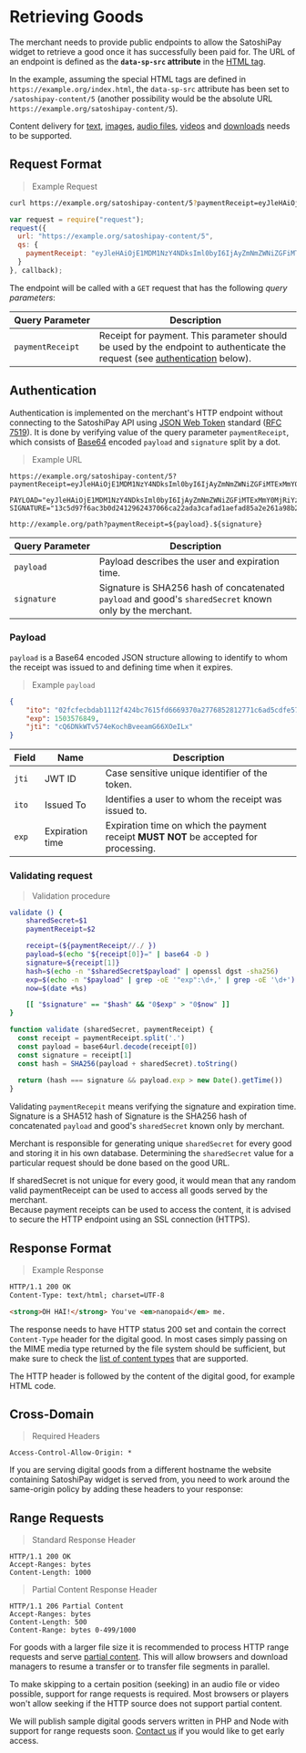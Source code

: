 # Retrieving Goods

The merchant needs to provide public endpoints to allow the SatoshiPay widget to retrieve a good once it has successfully been paid for. The URL of an endpoint is defined as the **`data-sp-src` attribute** in the [HTML tag](#html-tags).

In the example, assuming the special HTML tags are defined in `https://example.org/index.html`, the `data-sp-src` attribute has been set to `/satoshipay-content/5` (another possibility would be the absolute URL `https://example.org/satoshipay-content/5`).

Content delivery for [text](#text), [images](#image), [audio files](#audio), [videos](#video) and [downloads](#download) needs to be supported.

## Request Format

> Example Request

```bash
curl https://example.org/satoshipay-content/5?paymentReceipt=eyJleHAiOjE1MDM1NzY4NDksIml0byI6IjAyZmNmZWNiZGFiMTExMmY0MjRiYzc2MTVmZDY2NjkzNzBhMjc3Njg1MjgxMjc3MWM2YWQ1Y2RmZTU3MTgzNDNkNSIsImp0aSI6ImNRNkROa1dUdjU3NGVLb2NoQnZlZWFtRzY2WE9lSUx4In0.13c5d97f6ac3b0d2412962437066ca22ada3cafad1aefad85a2e261a98b2ee14e0ca8f3c7772c78fd8fed9cfb0b51b4b4c154c078a1a0b36a5c19185c84b6281
```

```javascript
var request = require("request");
request({
  url: "https://example.org/satoshipay-content/5",
  qs: {
    paymentReceipt: "eyJleHAiOjE1MDM1NzY4NDksIml0byI6IjAyZmNmZWNiZGFiMTExMmY0MjRiYzc2MTVmZDY2NjkzNzBhMjc3Njg1MjgxMjc3MWM2YWQ1Y2RmZTU3MTgzNDNkNSIsImp0aSI6ImNRNkROa1dUdjU3NGVLb2NoQnZlZWFtRzY2WE9lSUx4In0.13c5d97f6ac3b0d2412962437066ca22ada3cafad1aefad85a2e261a98b2ee14e0ca8f3c7772c78fd8fed9cfb0b51b4b4c154c078a1a0b36a5c19185c84b6281"
  }
}, callback);
```

The endpoint will be called with a `GET` request that has the following *query parameters*:

Query&nbsp;Parameter | Description
--------------- | -----------
`paymentReceipt`   | Receipt for payment. This parameter should be used by the endpoint to authenticate the request (see [authentication](#retriving-auth) below).

<a name="retriving-auth"></a>
## Authentication

Authentication is implemented on the merchant's HTTP endpoint without connecting to the SatoshiPay API using [JSON Web Token](https://en.wikipedia.org/wiki/JSON_Web_Token) standard ([RFC 7519](https://tools.ietf.org/html/rfc7519)). It is done by verifying value of the query parameter `paymentReceipt`, which consists of [Base64](https://en.wikipedia.org/wiki/Base64) encoded `payload` and `signature` split by a dot.

> Example URL

```text
https://example.org/satoshipay-content/5?paymentReceipt=eyJleHAiOjE1MDM1NzY4NDksIml0byI6IjAyZmNmZWNiZGFiMTExMmY0MjRiYzc2MTVmZDY2NjkzNzBhMjc3Njg1MjgxMjc3MWM2YWQ1Y2RmZTU3MTgzNDNkNSIsImp0aSI6ImNRNkROa1dUdjU3NGVLb2NoQnZlZWFtRzY2WE9lSUx4In0.13c5d97f6ac3b0d2412962437066ca22ada3cafad1aefad85a2e261a98b2ee14e0ca8f3c7772c78fd8fed9cfb0b51b4b4c154c078a1a0b36a5c19185c84b6281

PAYLOAD="eyJleHAiOjE1MDM1NzY4NDksIml0byI6IjAyZmNmZWNiZGFiMTExMmY0MjRiYzc2MTVmZDY2NjkzNzBhMjc3Njg1MjgxMjc3MWM2YWQ1Y2RmZTU3MTgzNDNkNSIsImp0aSI6ImNRNkROa1dUdjU3NGVLb2NoQnZlZWFtRzY2WE9lSUx4In0"
SIGNATURE="13c5d97f6ac3b0d2412962437066ca22ada3cafad1aefad85a2e261a98b2ee14e0ca8f3c7772c78fd8fed9cfb0b51b4b4c154c078a1a0b36a5c19185c84b6281"
```

`http://example.org/path?paymentReceipt=${payload}.${signature}`


Query&nbsp;Parameter | Description
--------------- | ----------- 
`payload` | Payload describes the user and expiration time.
`signature` | Signature is SHA256 hash of concatenated `payload` and good's `sharedSecret` known only by the merchant.

### Payload

`payload` is a Base64 encoded JSON structure allowing to identify to whom the receipt was issued to and defining time when it expires.

> Example `payload`

```json
{
    "ito": "02fcfecbdab1112f424bc7615fd6669370a2776852812771c6ad5cdfe5718343d5",
    "exp": 1503576849,
    "jti": "cQ6DNkWTv574eKochBveeamG66XOeILx"
}
```

Field | Name | Description
--------------- | ----------- | -----------
`jti` | JWT ID | Case sensitive unique identifier of the token.
`ito` | Issued To | Identifies a user to whom the receipt was issued to.
`exp` | Expiration time | Expiration time on which the payment receipt **MUST NOT** be accepted for processing.

### Validating request

> Validation procedure

```bash
validate () {
    sharedSecret=$1
    paymentReceipt=$2

    receipt=(${paymentReceipt//./ })
    payload=$(echo "${receipt[0]}=" | base64 -D )
    signature=${receipt[1]}
    hash=$(echo -n "$sharedSecret$payload" | openssl dgst -sha256)
    exp=$(echo -n "$payload" | grep -oE '"exp":\d+,' | grep -oE '\d+')
    now=$(date +%s)

    [[ "$signature" == "$hash" && "0$exp" > "0$now" ]]
}
```

```js
function validate (sharedSecret, paymentReceipt) {
  const receipt = paymentReceipt.split('.')
  const payload = base64url.decode(receipt[0])
  const signature = receipt[1]
  const hash = SHA256(payload + sharedSecret).toString()
  
  return (hash === signature && payload.exp > new Date().getTime())
}
```

Validating `paymentRecepit` means verifying the signature and expiration time. Signature is a SHA512 hash of Signature is the SHA256 hash of concatenated `payload` and good's `sharedSecret` known only by merchant. 

Merchant is responsible for generating unique `sharedSecret` for every good and storing it in his own database. Determining the `sharedSecret` value for a particular request should be done based on the good URL.

<aside class="warning">
  If sharedSecret is not unique for every good, it would mean that any random valid paymentReceipt can be used to access all goods served by the merchant.
</aside>

<aside class="warning">
  Because payment receipts can be used to access the content, it is advised to secure the HTTP endpoint using an SSL connection (HTTPS).
</aside>

## Response Format

> Example Response

```html
HTTP/1.1 200 OK
Content-Type: text/html; charset=UTF-8

<strong>OH HAI!</strong> You've <em>nanopaid</em> me.
```

The response needs to have HTTP status 200 set and contain the correct `Content-Type` header for the digital good. In most cases simply passing on the MIME media type returned by the file system should be sufficient, but make sure to check the [list of content types](#content-types) that are supported.

The HTTP header is followed by the content of the digital good, for example HTML code.

## Cross-Domain

> Required Headers

```
Access-Control-Allow-Origin: *
```

If you are serving digital goods from a different hostname the website containing SatoshiPay widget is served from, you need to work around the same-origin policy by adding these headers to your response:

## Range Requests

> Standard Response Header

```
HTTP/1.1 200 OK
Accept-Ranges: bytes
Content-Length: 1000
```

> Partial Content Response Header

```
HTTP/1.1 206 Partial Content
Accept-Ranges: bytes
Content-Length: 500
Content-Range: bytes 0-499/1000
```

For goods with a larger file size it is recommended to process HTTP range requests and serve [partial content](https://en.wikipedia.org/wiki/Byte_serving). This will allow browsers and download managers to resume a transfer or to transfer file segments in parallel.

To make skipping to a certain position (seeking) in an audio file or video possible, support for range requests is required. Most browsers or players won't allow seeking if the HTTP source does not support partial content.

We will publish sample digital goods servers written in PHP and Node with support for range requests soon. [Contact us](mailto:hello@satoshipay.io) if you would like to get early access.

